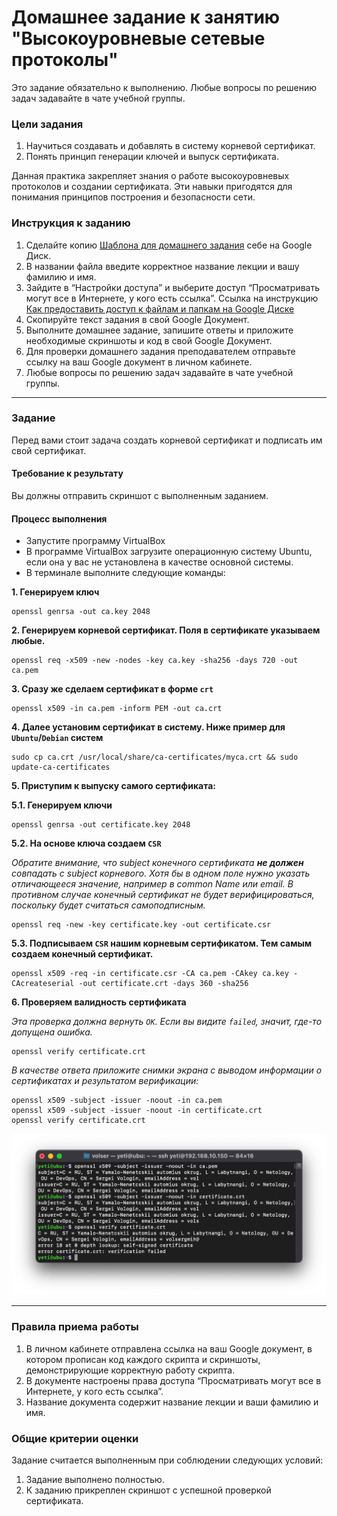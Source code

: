 # Домашнее задание к занятию "Высокоуровневые сетевые протоколы"

Это задание обязательно к выполнению. Любые вопросы по решению задач задавайте в чате учебной группы. 

### Цели задания
1. Научиться создавать и добавлять в систему корневой сертификат.
2. Понять принцип генерации ключей и выпуск сертификата.

Данная практика закрепляет знания о работе высокоуровневых протоколов  и создании сертификата. Эти навыки пригодятся для понимания принципов построения и безопасности сети.

### Инструкция к заданию

1. Сделайте копию [Шаблона для домашнего задания](https://docs.google.com/document/d/1youKpKm_JrC0UzDyUslIZW2E2bIv5OVlm_TQDvH5Pvs/edit) себе на Google Диск.
2. В названии файла введите корректное название лекции и вашу фамилию и имя.
3. Зайдите в “Настройки доступа” и выберите доступ “Просматривать могут все в Интернете, у кого есть ссылка”. Ссылка на инструкцию [Как предоставить доступ к файлам и папкам на Google Диске](https://support.google.com/docs/answer/2494822?hl=ru&co=GENIE.Platform%3DDesktop)
4. Скопируйте текст задания в свой  Google Документ.
5. Выполните домашнее задание, запишите ответы и приложите необходимые скриншоты и код в свой Google Документ.
6. Для проверки домашнего задания преподавателем отправьте ссылку на ваш Google документ в личном кабинете.
7. Любые вопросы по решению задач задавайте в чате учебной группы.

------

### Задание

Перед вами стоит задача создать корневой сертификат и подписать им свой сертификат.

#### Требование к результату
Вы должны отправить скриншот с выполненным заданием.

#### Процесс выполнения
- Запустите программу VirtualBox
- В программе VirtualBox загрузите операционную систему Ubuntu, если она у вас не установлена в качестве основной системы.
- В терминале выполните следующие команды:

**1. Генерируем ключ**

```
openssl genrsa -out ca.key 2048
```

**2. Генерируем корневой сертификат. Поля в сертификате указываем любые.**

```
openssl req -x509 -new -nodes -key ca.key -sha256 -days 720 -out ca.pem
```

**3. Сразу же сделаем сертификат в форме `crt`**

```
openssl x509 -in ca.pem -inform PEM -out ca.crt
```

**4. Далее установим сертификат в систему. Ниже пример для `Ubuntu`/`Debian` систем**

```
sudo cp ca.crt /usr/local/share/ca-certificates/myca.crt && sudo update-ca-certificates
```

**5. Приступим к выпуску самого сертификата:**

**5.1. Генерируем ключи**

```
openssl genrsa -out certificate.key 2048
```

**5.2. На основе ключа создаем `CSR`**

*Обратите внимание, что subject конечного сертификата __не должен__ совпадать с subject корневого. Хотя бы в одном поле нужно указать отличающееся значение, например в common Name или email. В противном случае конечный сертификат не будет верифицироваться, поскольку будет считаться самоподписным.*

```
openssl req -new -key certificate.key -out certificate.csr
```

**5.3. Подписываем `CSR` нашим корневым сертификатом. Тем самым создаем конечный сертификат.**

```
openssl x509 -req -in certificate.csr -CA ca.pem -CAkey ca.key -CAcreateserial -out certificate.crt -days 360 -sha256
```

**6. Проверяем валидность сертификата**

*Эта проверка должна вернуть `OK`. Если вы видите `failed`, значит, где-то допущена ошибка.*

```
openssl verify certificate.crt
```


*В качестве ответа приложите снимки экрана с выводом информации о сертификатах и результатом верификации:*
```
openssl x509 -subject -issuer -noout -in ca.pem
openssl x509 -subject -issuer -noout -in certificate.crt
openssl verify certificate.crt
```
![screenshot](/09.%20Network/screenshots/ssl.png)

------
### Правила приема работы
1. В личном кабинете отправлена ссылка на ваш Google документ, в котором прописан код каждого скрипта и скриншоты, демонстрирующие корректную работу скрипта.
2. В документе настроены права доступа “Просматривать могут все в Интернете, у кого есть ссылка”.
3. Название документа содержит название лекции и ваши фамилию и имя.

### Общие критерии оценки
Задание считается выполненным при соблюдении следующих условий:
1. Задание выполнено полностью.
2. К заданию прикреплен скриншот с успешной проверкой сертификата.